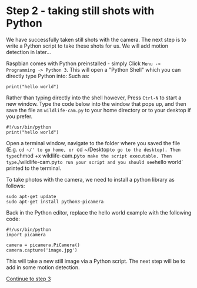 # Step 2 - taking still shots with Python
We have successfully taken still shots with the camera. The next step is to write a Python script to take these shots for us. We will add motion detection in later...

Raspbian comes with Python preinstalled - simply Click `Menu -> Programming -> Python 3`. This will open a "Python Shell" which you can directly type Python into: Such as:

```
print("hello world")
```

Rather than typing directly into the shell however, Press `Ctrl-N` to start a new window. Type the code below into the window that pops up, and then save the file as `wildlife-cam.py` to your home directory or to your desktop if you prefer.

```
#!/usr/bin/python
print("hello world")
```

Open a terminal window, navigate to the folder where you saved the file (E.g. `cd ~/' to go home, or `cd ~/Desktop` to go to the desktop).
Then type `chmod +x wildlife-cam.py` to make the script executable. Then type `./wildlife-cam.py` to run your script and you should see `hello world` printed to the terminal.

To take photos with the camera, we need to install a python library as follows:

```
sudo apt-get update
sudo apt-get install python3-picamera
```

Back in the Python editor, replace the hello world example with the following code:

```
#!/usr/bin/python
import picamera

camera = picamera.PiCamera()
camera.capture('image.jpg')
```

This will take a new still image via a Python script. The next step will be to add in some motion detection.

[Continue to step 3](step-3.md)
